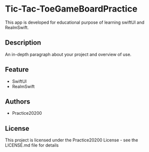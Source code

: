 # Tic-Tac-ToeGameBoardPractice
This app is developed for educational purpose of learning swiftUI and RealmSwift. 


## Description
An in-depth paragraph about your project and overview of use.


## Feature
* SwiftUI
* RealmSwift


## Authors
* Practice20200 


## License

This project is licensed under the Practice20200 License - see the LICENSE.md file for details

